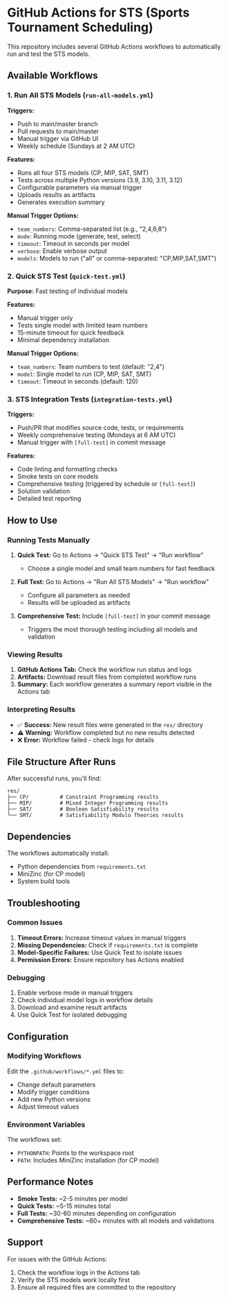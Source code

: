 # GitHub Actions for STS (Sports Tournament Scheduling)

This repository includes several GitHub Actions workflows to automatically run and test the STS models.

## Available Workflows

### 1. Run All STS Models (`run-all-models.yml`)

**Triggers:**
- Push to main/master branch
- Pull requests to main/master
- Manual trigger via GitHub UI
- Weekly schedule (Sundays at 2 AM UTC)

**Features:**
- Runs all four STS models (CP, MIP, SAT, SMT)
- Tests across multiple Python versions (3.9, 3.10, 3.11, 3.12)
- Configurable parameters via manual trigger
- Uploads results as artifacts
- Generates execution summary

**Manual Trigger Options:**
- `team_numbers`: Comma-separated list (e.g., "2,4,6,8")
- `mode`: Running mode (generate, test, select)
- `timeout`: Timeout in seconds per model
- `verbose`: Enable verbose output
- `models`: Models to run ("all" or comma-separated: "CP,MIP,SAT,SMT")

### 2. Quick STS Test (`quick-test.yml`)

**Purpose:** Fast testing of individual models

**Features:**
- Manual trigger only
- Tests single model with limited team numbers
- 15-minute timeout for quick feedback
- Minimal dependency installation

**Manual Trigger Options:**
- `team_numbers`: Team numbers to test (default: "2,4")
- `model`: Single model to run (CP, MIP, SAT, SMT)
- `timeout`: Timeout in seconds (default: 120)

### 3. STS Integration Tests (`integration-tests.yml`)

**Triggers:**
- Push/PR that modifies source code, tests, or requirements
- Weekly comprehensive testing (Mondays at 6 AM UTC)
- Manual trigger with `[full-test]` in commit message

**Features:**
- Code linting and formatting checks
- Smoke tests on core models
- Comprehensive testing (triggered by schedule or `[full-test]`)
- Solution validation
- Detailed test reporting

## How to Use

### Running Tests Manually

1. **Quick Test:** Go to Actions → "Quick STS Test" → "Run workflow"
   - Choose a single model and small team numbers for fast feedback

2. **Full Test:** Go to Actions → "Run All STS Models" → "Run workflow"
   - Configure all parameters as needed
   - Results will be uploaded as artifacts

3. **Comprehensive Test:** Include `[full-test]` in your commit message
   - Triggers the most thorough testing including all models and validation

### Viewing Results

1. **GitHub Actions Tab:** Check the workflow run status and logs
2. **Artifacts:** Download result files from completed workflow runs
3. **Summary:** Each workflow generates a summary report visible in the Actions tab

### Interpreting Results

- ✅ **Success:** New result files were generated in the `res/` directory
- ⚠️ **Warning:** Workflow completed but no new results detected
- ❌ **Error:** Workflow failed - check logs for details

## File Structure After Runs

After successful runs, you'll find:
```
res/
├── CP/          # Constraint Programming results
├── MIP/         # Mixed Integer Programming results  
├── SAT/         # Boolean Satisfiability results
└── SMT/         # Satisfiability Modulo Theories results
```

## Dependencies

The workflows automatically install:
- Python dependencies from `requirements.txt`
- MiniZinc (for CP model)
- System build tools

## Troubleshooting

### Common Issues

1. **Timeout Errors:** Increase timeout values in manual triggers
2. **Missing Dependencies:** Check if `requirements.txt` is complete
3. **Model-Specific Failures:** Use Quick Test to isolate issues
4. **Permission Errors:** Ensure repository has Actions enabled

### Debugging

1. Enable verbose mode in manual triggers
2. Check individual model logs in workflow details
3. Download and examine result artifacts
4. Use Quick Test for isolated debugging

## Configuration

### Modifying Workflows

Edit the `.github/workflows/*.yml` files to:
- Change default parameters
- Modify trigger conditions  
- Add new Python versions
- Adjust timeout values

### Environment Variables

The workflows set:
- `PYTHONPATH`: Points to the workspace root
- `PATH`: Includes MiniZinc installation (for CP model)

## Performance Notes

- **Smoke Tests:** ~2-5 minutes per model
- **Quick Tests:** ~5-15 minutes total
- **Full Tests:** ~30-60 minutes depending on configuration
- **Comprehensive Tests:** ~60+ minutes with all models and validations

## Support

For issues with the GitHub Actions:
1. Check the workflow logs in the Actions tab
2. Verify the STS models work locally first
3. Ensure all required files are committed to the repository
